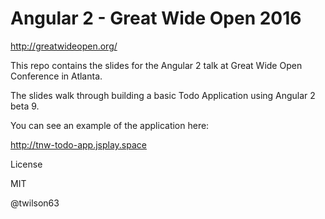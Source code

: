 # Angular 2 - Great Wide Open 2016

http://greatwideopen.org/

This repo contains the slides for the Angular 2 talk at Great Wide Open Conference
in Atlanta.

The slides walk through building a basic Todo Application using Angular 2 beta 9.

You can see an example of the application here:

http://tnw-todo-app.jsplay.space

License

MIT

@twilson63
